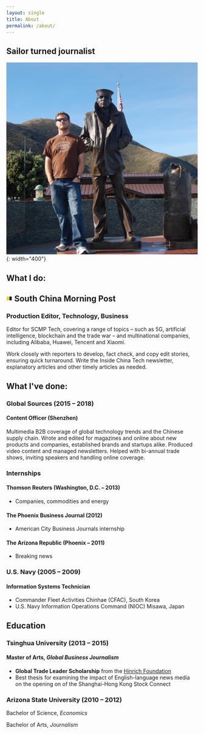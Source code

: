 ```yaml
---
layout: single
title: About
permalink: /about/
---
```


## Sailor turned journalist

![Me](/assets/images/DSC_0029.jpg){: width="400"}

## What I do:

## ![SCMP](/assets/images/scmp.ico) South China Morning Post
### Production Editor, Technology, Business

Editor for SCMP Tech, covering a range of topics – such as 5G, artificial intelligence, blockchain and the trade war – and multinational companies, including Alibaba, Huawei, Tencent and Xiaomi.

Work closely with reporters to develop, fact check, and copy edit stories, ensuring quick turnaround.  Write the Inside China Tech newsletter, explanatory articles and other timely articles as needed.

## What I've done:

### Global Sources (2015 – 2018)
#### Content Officer (Shenzhen)

Multimedia B2B coverage of global technology trends and the Chinese supply chain. Wrote and edited for magazines and online about new products and companies, established brands and startups alike. Produced video content and managed newsletters. Helped with bi-annual trade shows, inviting speakers and handling online coverage.


### Internships

#### Thomson Reuters (Washington, D.C. – 2013)
- Companies, commodities and energy

#### The Phoenix Business Journal (2012)
- American City Business Journals internship

#### The Arizona Republic (Phoenix – 2011)
- Breaking news

### U.S. Navy (2005 – 2009)
#### Information Systems Technician
- Commander Fleet Activities Chinhae (CFAC), South Korea
- U.S. Navy Information Operations Command (NIOC) Misawa, Japan

## Education

### Tsinghua University (2013 – 2015)

#### Master of Arts, *Global Business Journalism*

- **Global Trade Leader Scholarship** from the [Hinrich Foundation](https://www.hinrichfoundation.com)
- Best thesis for examining the impact of English-language news media on the opening on of the Shanghai-Hong Kong Stock Connect

### Arizona State University (2010 – 2012)

Bachelor of Science, *Economics*

Bachelor of Arts, *Journalism*